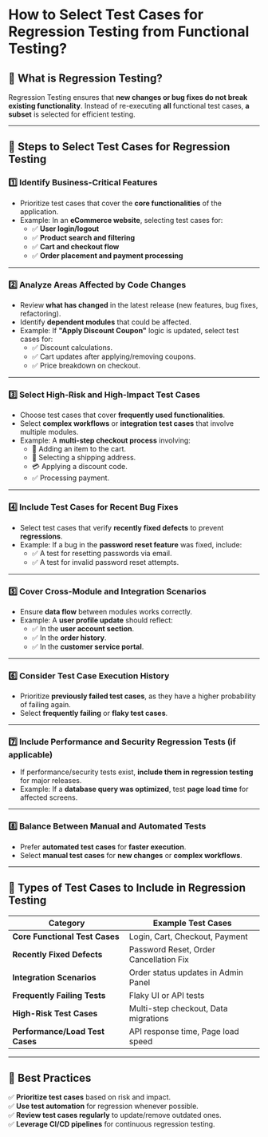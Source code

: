 # **How to Select Test Cases for Regression Testing from Functional Testing?**

## **📌 What is Regression Testing?**
Regression Testing ensures that **new changes or bug fixes do not break existing functionality**. Instead of re-executing **all** functional test cases, **a subset** is selected for efficient testing.

---

## **📌 Steps to Select Test Cases for Regression Testing**
### **1️⃣ Identify Business-Critical Features**
- Prioritize test cases that cover the **core functionalities** of the application.
- Example: In an **eCommerce website**, selecting test cases for:
  - ✅ **User login/logout**
  - ✅ **Product search and filtering**
  - ✅ **Cart and checkout flow**
  - ✅ **Order placement and payment processing**

---

### **2️⃣ Analyze Areas Affected by Code Changes**
- Review **what has changed** in the latest release (new features, bug fixes, refactoring).
- Identify **dependent modules** that could be affected.
- Example: If **"Apply Discount Coupon"** logic is updated, select test cases for:
  - ✅ Discount calculations.
  - ✅ Cart updates after applying/removing coupons.
  - ✅ Price breakdown on checkout.

---

### **3️⃣ Select High-Risk and High-Impact Test Cases**
- Choose test cases that cover **frequently used functionalities**.
- Select **complex workflows** or **integration test cases** that involve multiple modules.
- Example: A **multi-step checkout process** involving:
  - 🛒 Adding an item to the cart.
  - 🚚 Selecting a shipping address.
  - 💳 Applying a discount code.
  - ✅ Processing payment.

---

### **4️⃣ Include Test Cases for Recent Bug Fixes**
- Select test cases that verify **recently fixed defects** to prevent **regressions**.
- Example: If a bug in the **password reset feature** was fixed, include:
  - ✅ A test for resetting passwords via email.
  - ✅ A test for invalid password reset attempts.

---

### **5️⃣ Cover Cross-Module and Integration Scenarios**
- Ensure **data flow** between modules works correctly.
- Example: A **user profile update** should reflect:
  - ✅ In the **user account section**.
  - ✅ In the **order history**.
  - ✅ In the **customer service portal**.

---

### **6️⃣ Consider Test Case Execution History**
- Prioritize **previously failed test cases**, as they have a higher probability of failing again.
- Select **frequently failing** or **flaky test cases**.

---

### **7️⃣ Include Performance and Security Regression Tests (if applicable)**
- If performance/security tests exist, **include them in regression testing** for major releases.
- Example: If a **database query was optimized**, test **page load time** for affected screens.

---

### **8️⃣ Balance Between Manual and Automated Tests**
- Prefer **automated test cases** for **faster execution**.
- Select **manual test cases** for **new changes** or **complex workflows**.

---

## **🎯 Types of Test Cases to Include in Regression Testing**
| **Category** | **Example Test Cases** |
|-------------|------------------------|
| **Core Functional Test Cases** | Login, Cart, Checkout, Payment |
| **Recently Fixed Defects** | Password Reset, Order Cancellation Fix |
| **Integration Scenarios** | Order status updates in Admin Panel |
| **Frequently Failing Tests** | Flaky UI or API tests |
| **High-Risk Test Cases** | Multi-step checkout, Data migrations |
| **Performance/Load Test Cases** | API response time, Page load speed |

---

## **📌 Best Practices**
✅ **Prioritize test cases** based on risk and impact.  
✅ **Use test automation** for regression whenever possible.  
✅ **Review test cases regularly** to update/remove outdated ones.  
✅ **Leverage CI/CD pipelines** for continuous regression testing.  

